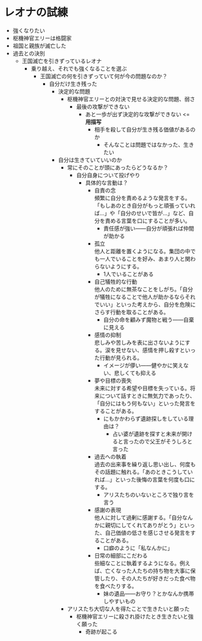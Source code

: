 # レオナの試練
- 強くなりたい
- 枢機神官エリーは格闘家
- 祖国と親族が滅亡した
- 過去との決別
  - 王国滅亡を引きずっているレオナ
    - 乗り越え、それでも強くなることを選ぶ
      - 王国滅亡の何を引きずっていて何が今の問題なのか？
        - 自分だけ生き残った
          - 決定的な問題
            - 枢機神官エリーとの対決で見せる決定的な問題、弱さ
              - 最後の攻撃ができない
                - あと一歩が出ず決定的な攻撃ができない <= __用描写__
                  - 相手を殺して自分が生き残る価値があるのか
                    - そんなことは問題ではなかった、生きたい
          - 自分は生きていていいのか
            - 常にそのことが頭にあったらどうなるか？
              - 自分自身について投げやり
                - 具体的な言動は？
                  - 自責の念  
                    頻繁に自分を責めるような発言をする。「もしあのとき自分がもっと頑張っていれば…」や「自分のせいで皆が…」など、自分を責める言葉を口にすることが多い。
                    + 責任感が強い――自分が頑張れば仲間が助かる
                  - 孤立  
                    他人と距離を置くようになる。集団の中でも一人でいることを好み、あまり人と関わらないようにする。
                    + 1人でいることがある
                  - 自己犠牲的な行動  
                    他人のために無茶なことをしがち。「自分が犠牲になることで他人が助かるならそれでいい」といった考えから、自分を危険にさらす行動を取ることがある。
                    + 自分の命を顧みず魔物と戦う――自棄に見える
                  - 感情の抑制  
                    悲しみや苦しみを表に出さないようにする。涙を見せない、感情を押し殺すといった行動が見られる。
                    + イメージが儚い――健やかに笑えない、悲しくても抑える
                  - 夢や目標の喪失  
                    未来に対する希望や目標を失っている。将来について話すときに無気力であったり、「自分にはもう何もない」といった発言をすることがある。
                    + にもかかわらず遺跡探しをしている理由は？
                      - 占い婆が遺跡を探すと未来が開けると言ったので父王がそうしろと言った
                  - 過去への執着  
                    過去の出来事を繰り返し思い出し、何度もその話題に触れる。「あのときこうしていれば…」といった後悔の言葉を何度も口にする。
                    + アリスたちのいないところで独り言を言う
                  - 感謝の表現  
                    他人に対して過剰に感謝する。「自分なんかに親切にしてくれてありがとう」といった、自己価値の低さを感じさせる発言をすることがある。
                    + 口癖のように「私なんかに」
                  - 日常の細部にこだわる  
                    些細なことに執着するようになる。例えば、亡くなった人たちの持ち物を大事に保管したり、その人たちが好きだった食べ物を食べたりする。
                    + 妹の遺品――お守り？とかなんか携帯しやすいもの
            - アリスたち大切な人を得たことで生きたいと願った
              - 枢機神官エリーに殺され掛けたとき生きたいと強く願った
                - 奇跡が起こる
